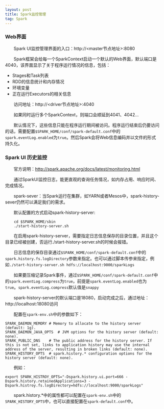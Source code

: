 ```yaml
---
layout: post
title: Spark监控管理
tag: Spark
---
```


### Web界面
　　Spark UI监控管理界面的入口：http://<master节点地址>:8080

　　Spark框架会给每一个SparkContext启动一个默认的Web界面，默认端口是4040，该界面显示了关于程序运行情况的信息，包括：
* Stages和Task列表
* RDD的信息统计和内存情况
* 环境变量
* 正在运行Executors的相关信息

　　访问地址：http://<driver节点地址>:4040

　　如果同时运行多个SparkContext，则端口会顺延到4041、4042...

　　默认情况下，这些信息只能在程序运行期间被访问。程序运行结束后仍要访问的话，需要配置`$SPARK_HOME/conf/spark-default.conf`中的`spark.eventLog.enabled`为`true`。然后Spark会将Web信息编码并以文件的形式持久化。

### Spark UI 历史监控
　　官方说明：http://spark.apache.org/docs/latest/monitoring.html

　　通过SparkUI监控日志，能更直观的查询任务情况，如内存占用、响应时间、完成情况。

　　spark-sever：当Spark运行在集群，如YARN或者Mesos中，spark-history-sever仍然可以满足我们的需求。

　　默认配置的方式启动spark-history-server:
```
    cd $SPARK_HOME/sbin
    ./start-history-server.sh
```
　　在启用spark-history-server，需要指定日志信息保存的目录位置，并且这个目录已经被创建，否运行./start-history-server.sh的时候会报错。

　　日志信息的保存目录通过`$SPARK_HOME/conf/spark-default.conf`中的`spark.history.fs.logDirectory`参数来指定。也可以通过脚本传参来指定，例如`./start-history-server.sh hdfs://localhost:9000/sparkLogs`

　　如果要压缩记录Spark事件，通过`$SPARK_HOME/conf/spark-default.conf`中的`spark.eventLog.compress`为`true`，前提是`spark.eventLog.enabled`也为`true`。`spark.eventLog.compress`默认值是`snappy`

　　spark-history-server的默认端口是18080，启动完成之后，通过地址：http://localhost:18080访问

　　配置在`spark-env.sh`中的参数如下：
```
SPARK_DAEMON_MEMORY	# Memory to allocate to the history server (default: 1g).
SPARK_DAEMON_JAVA_OPTS	# JVM options for the history server (default: none).
SPARK_PUBLIC_DNS	# The public address for the history server. If this is not set, links to application history may use the internal address of the server, resulting in broken links (default: none).
SPARK_HISTORY_OPTS	# spark.history.* configuration options for the history server (default: none).
```
　　例如：
```
export SPARK_HISTROY_OPTS="-Dspark.history.ui.port=666 -Dspark.history.retainedApplications=3 -Dspark.histroy.fs.logDirectory=hdfs://localhost:9000/sparkLogs"
```
　　spark.history.*中的属性都可以配置在`spark-env.sh`中的`SPARK_HISTORY_OPTS`中，也可以直接配置在`spark-default.conf`中。